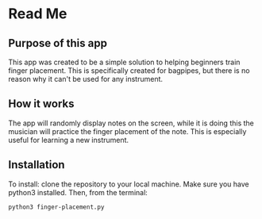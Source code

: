 # Read Me
## Purpose of this app
This app was created to be a simple solution to helping beginners train finger placement. This is specifically created for bagpipes, but there is no reason why it can't be used for any instrument. 

## How it works
The app will randomly display notes on the screen, while it is doing this the musician will practice the finger placement of the note. This is especially useful for learning a new instrument. 

## Installation
To install: clone the repository to your local machine. Make sure you have python3 installed. Then, from the terminal: 
``` 
python3 finger-placement.py
```

